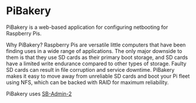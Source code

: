 # PiBakery

PiBakery is a web-based application for configuring netbooting for Raspberry Pis.

Why PiBakery?
Raspberry Pis are versatile little computers that have been finding uses in a wide range of applications.  The only major downside to them is that they use SD cards as their primary boot storage, and SD cards have a limited write endurance compared to other types of storage.  Faulty SD cards can result in file corruption and service downtime.  PiBakery makes it easy to move away from unreliable SD cards and boot your Pi fleet using NFS, which can be backed with RAID for maximum reliability.


PiBakery uses [SB-Admin-2](https://startbootstrap.com/theme/sb-admin-2)